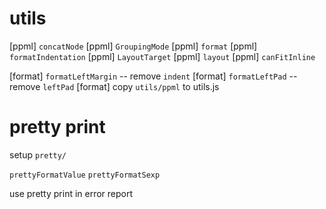 # utils

[ppml] `concatNode`
[ppml] `GroupingMode`
[ppml] `format`
[ppml] `formatIndentation`
[ppml] `LayoutTarget`
[ppml] `layout`
[ppml] `canFitInline`

[format] `formatLeftMargin` -- remove `indent`
[format] `formatLeftPad` -- remove `leftPad`
[format] copy `utils/ppml` to utils.js

# pretty print

setup `pretty/`

`prettyFormatValue`
`prettyFormatSexp`

use pretty print in error report
